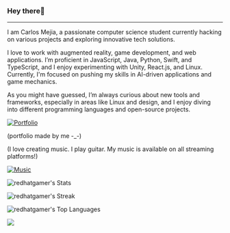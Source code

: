 



### Hey there👋

___

I am Carlos Mejia, a passionate computer science student currently hacking on various projects and exploring innovative tech solutions.

I love to work with augmented reality, game development, and web applications. I’m proficient in JavaScript, Java, Python, Swift, and TypeScript, and I enjoy experimenting with Unity, React.js, and Linux. Currently, I'm focused on pushing my skills in AI-driven applications and game mechanics.

As you might have guessed, I’m always curious about new tools and frameworks, especially in areas like Linux and design, and I enjoy diving into different programming languages and open-source projects.

[![Portfolio](https://img.shields.io/badge/Portfolio-Visit%20Now-blue)](https://redhatgamer.github.io/my-portfolio/)


(portfolio made by me -_-)


(I love creating music. I play guitar. My music is available on all streaming platforms!)


[![Music](https://img.shields.io/badge/Music-Visit%20Now-blue)](https://open.spotify.com/artist/0cJlER8v5Ol8iGRRbj1MQT?si=LaMllpr2QV6sRQ4P1sAXwg)

![redhatgamer's Stats](https://github-readme-stats.vercel.app/api?username=redhatgamer&theme=tokyonight&show_icons=true&hide_border=true&count_private=true)

![redhatgamer's Streak](https://github-readme-streak-stats.herokuapp.com/?user=redhatgamer&theme=tokyonight&hide_border=true)

![redhatgamer's Top Languages](https://github-readme-stats.vercel.app/api/top-langs/?username=redhatgamer&theme=tokyonight&show_icons=true&hide_border=true&layout=compact)

![](https://komarev.com/ghpvc/?username=redhatgamer)

